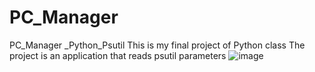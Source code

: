 # PC_Manager
PC_Manager _Python_Psutil 
This is my final project of Python class
The project is an application that reads psutil parameters 
![image](https://github.com/hiot-emb/PC_Manager/assets/137071532/b7cb8e86-fa54-4a37-8577-16ab655a07dc)
